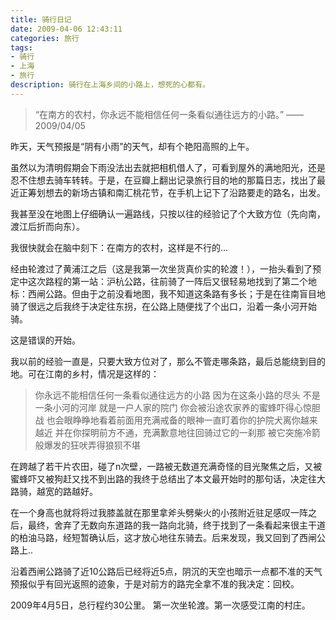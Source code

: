 ```yaml
---
title: 骑行日记
date: 2009-04-06 12:43:11
categories: 旅行
tags:
- 骑行
- 上海
- 旅行
description: 骑行在上海乡间的小路上，想死的心都有。
---
```

>“在南方的农村，你永远不能相信任何一条看似通往远方的小路。”
——2009/04/05

昨天，天气预报是“阴有小雨”的天气，却有个艳阳高照的上午。

虽然以为清明假期会下雨没法出去就把相机借人了，可看到屋外的满地阳光，还是忍不住想去骑车转转。于是，在豆瓣上翻出记录旅行目的地的那篇日志，找出了最近正筹划想去的新场古镇和南汇桃花节，在手机上记下了沿路要走的路名，出发。

我甚至没在地图上仔细确认一遍路线，只按以往的经验记了个大致方位（先向南，渡江后折而向东）。

我很快就会在脑中刻下：在南方的农村，这样是不行的…

经由轮渡过了黄浦江之后（这是我第一次坐货真价实的轮渡！），一抬头看到了预定中这次路程的第一站：沪杭公路，往前骑了一阵后又很轻易地找到了第二个地标：西闸公路。但由于之前没看地图，我不知道这条路有多长；于是在往南盲目地骑了很远之后我终于决定往东拐，在公路上随便找了个出口，沿着一条小河开始骑。

这是错误的开始。

我以前的经验一直是，只要大致方位对了，那么不管走哪条路，最后总能绕到目的地。可在江南的乡村，情况是这样的：

>你永远不能相信任何一条看似通往远方的小路
因为在这条小路的尽头
不是一条小河的河岸
就是一户人家的院门
你会被沿途农家养的蜜蜂吓得心惊胆战
也会眼睁睁地看着前面用充满戒备的眼神一直盯着你的护院犬离你越来越近
并在你探明前方不通，充满歉意地往回骑过它的一刹那
被它突施冷箭般爆发的狂吠弄得狼狈不堪

在跨越了若干片农田，碰了n次壁，一路被无数道充满奇怪的目光聚焦之后，又被蜜蜂吓又被狗赶又找不到出路的我终于总结出了本文最开始时的那句话，决定往大路骑，越宽的路越好。

在一个身高也就将将过我膝盖就在那里拿斧头劈柴火的小孩附近驻足感叹一阵之后，最终，舍弃了无数向东道路的我一路向北骑，终于找到了一条看起来很主干道的柏油马路，经短暂确认后，这才放心地往东骑去。后来发现，我又回到了西闸公路上..

沿着西闸公路骑了近10公路后已经将近5点，阴沉的天空也暗示一点都不准的天气预报似乎有回光返照的迹象，于是对前方的路完全拿不准的我决定：回校。

2009年4月5日，总行程约30公里。
第一次坐轮渡。第一次感受江南的村庄。